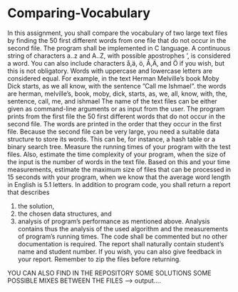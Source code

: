 # Comparing-Vocabulary


In this assignment, you shall compare the vocabulary of two large text files by finding the 50
first different words from one file that do not occur in the second file. The program shall be
implemented in C language. A continuous string of characters a..z and A..Z, with possible
apostrophes ’, is considered a word. You can also include characters å,ä, ö, Å,Ä, and Ö if you
wish, but this is not obligatory. Words with uppercase and lowercase letters are considered
equal. For example, in the text
Herman Melville’s book Moby Dick starts, as we all know, with the sentence ”Call me Ishmael”.
the words are
herman, melville’s, book, moby, dick, starts, as, we, all, know, with, the, sentence, call, me, and
ishmael
The name of the text files can be either given as command-line arguments or as input from the user.
The program prints from the first file the 50 first different words that do not occur in the second
file. The words are printed in the order that they occur in the first file.
Because the second file can be very large, you need a suitable data structure to store its words.
This can be, for instance, a hash table or a binary search tree.
Measure the running times of your program with the test files. Also, estimate the time
complexity of your program, when the size of the input is the number of words in the text file.
Based on this and your time measurements, estimate the maximum size of files that can be
processed in 15 seconds with your program, when we know that the average word length in English
is 5.1 letters.
In addition to program code, you shall return a report that describes
1. the solution,
2. the chosen data structures, and
3. analysis of program’s performance as mentioned above.
Analysis contains thus the analysis of the used algorithm and the measurements of program’s
running times. The code shall be commented but no other documentation is required. The report
shall naturally contain student’s name and student number. If you wish, you can also give feedback
in your report.
Remember to zip the files before returning.


YOU CAN ALSO FIND IN THE REPOSITORY SOME SOLUTIONS SOME POSSIBLE MIXES BETWEEN THE FILES --> output....
